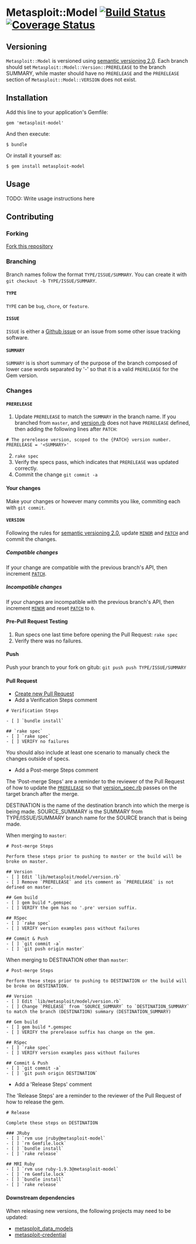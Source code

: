 # Metasploit::Model [![Build Status](https://travis-ci.org/rapid7/metasploit-model.png?branch=feature/exploit)](https://travis-ci.org/rapid7/metasploit-model)[![Coverage Status](https://coveralls.io/repos/rapid7/metasploit-model/badge.png?branch=feature%2Fexploit)](https://coveralls.io/r/rapid7/metasploit-model?branch=feature%2Fexploit)

## Versioning

`Metasploit::Model` is versioned using [semantic versioning 2.0](http://semver.org/spec/v2.0.0.html).  Each branch should set `Metasploit::Model::Version::PRERELEASE` to the branch SUMMARY, while master should have no `PRERELEASE` and the `PRERELEASE` section of `Metasploit::Model::VERSION` does not exist.

## Installation

Add this line to your application's Gemfile:

    gem 'metasploit-model'

And then execute:

    $ bundle

Or install it yourself as:

    $ gem install metasploit-model

## Usage

TODO: Write usage instructions here

## Contributing

### Forking

[Fork this repository](https://github.com/rapid7/metasploit-model/fork)

### Branching

Branch names follow the format `TYPE/ISSUE/SUMMARY`.  You can create it with `git checkout -b TYPE/ISSUE/SUMMARY`.

#### `TYPE`

`TYPE` can be `bug`, `chore`, or `feature`.

#### `ISSUE`

`ISSUE` is either a [Github issue](https://github.com/rapid7/metasploit-model/issues) or an issue from some other
issue tracking software.

#### `SUMMARY`

`SUMMARY` is is short summary of the purpose of the branch composed of lower case words separated by '-' so that it is a valid `PRERELEASE` for the Gem version.

### Changes

#### `PRERELEASE`

1. Update `PRERELEASE` to match the `SUMMARY` in the branch name.  If you branched from `master`, and [version.rb](lib/metasploit/model/version.rb) does not have `PRERELEASE` defined, then adding the following lines after `PATCH`: 
```
# The prerelease version, scoped to the {PATCH} version number.
PRERELEASE = '<SUMMARY>'
```
2. `rake spec`
3.  Verify the specs pass, which indicates that `PRERELEASE` was updated correctly.
4. Commit the change `git commit -a`


#### Your changes

Make your changes or however many commits you like, commiting each with `git commit`.

#### `VERSION`

Following the rules for [semantic versioning 2.0](http://semver.org/spec/v2.0.0.html), update [`MINOR`](lib/metasploit/model/version.rb) and [`PATCH`](lib/metasploit/model/version.rb) and commit the changes.

##### Compatible changes

If your change are compatible with the previous branch's API, then increment [`PATCH`](lib/metasploit/model/version.rb).

##### Incompatible changes

If your changes are incompatible with the previous branch's API, then increment
[`MINOR`](lib/metasploit/model/version.rb) and reset [`PATCH`](lib/metasploit/model/version.rb) to `0`.

#### Pre-Pull Request Testing

1. Run specs one last time before opening the Pull Request: `rake spec`
2. Verify there was no failures.

#### Push

Push your branch to your fork on gitub: `git push push TYPE/ISSUE/SUMMARY`

#### Pull Request

* [Create new Pull Request](https://github.com/rapid7/metasploit-model/compare/)
* Add a Verification Steps comment

```
# Verification Steps

- [ ] `bundle install`

## `rake spec`
- [ ] `rake spec`
- [ ] VERIFY no failures
```
You should also include at least one scenario to manually check the changes outside of specs.

* Add a Post-merge Steps comment

The 'Post-merge Steps' are a reminder to the reviewer of the Pull Request of how to update the [`PRERELEASE`](lib/metasploit/model/version.rb) so that [version_spec.rb](spec/lib/metasploit/model/version_spec.rb) passes on the target branch after the merge.

DESTINATION is the name of the destination branch into which the merge is being made.  SOURCE_SUMMARY is the SUMMARY from TYPE/ISSUE/SUMMARY branch name for the SOURCE branch that is being made.

When merging to `master`:

```
# Post-merge Steps

Perform these steps prior to pushing to master or the build will be broke on master.

## Version
- [ ] Edit `lib/metasploit/model/version.rb`
- [ ] Remove `PRERELEASE` and its comment as `PRERELEASE` is not defined on master.

## Gem build
- [ ] gem build *.gemspec
- [ ] VERIFY the gem has no '.pre' version suffix.

## RSpec
- [ ] `rake spec`
- [ ] VERIFY version examples pass without failures

## Commit & Push
- [ ] `git commit -a`
- [ ] `git push origin master`
```

When merging to DESTINATION other than `master`:

```
# Post-merge Steps

Perform these steps prior to pushing to DESTINATION or the build will be broke on DESTINATION.

## Version
- [ ] Edit `lib/metasploit/model/version.rb`
- [ ] Change `PRELEASE` from `SOURCE_SUMMARY` to `DESTINATION_SUMMARY` to match the branch (DESTINATION) summary (DESTINATION_SUMMARY)

## Gem build
- [ ] gem build *.gemspec
- [ ] VERIFY the prerelease suffix has change on the gem.

## RSpec
- [ ] `rake spec`
- [ ] VERIFY version examples pass without failures

## Commit & Push
- [ ] `git commit -a`
- [ ] `git push origin DESTINATION`
```

* Add a 'Release Steps' comment

The 'Release Steps' are a reminder to the reviewer of the Pull Request of how to release the gem.

```
# Release

Complete these steps on DESTINATION

### JRuby
- [ ] `rvm use jruby@metasploit-model`
- [ ] `rm Gemfile.lock`
- [ ] `bundle install`
- [ ] `rake release`

## MRI Ruby
- [ ] `rvm use ruby-1.9.3@metasploit-model`
- [ ] `rm Gemfile.lock`
- [ ] `bundle install`
- [ ] `rake release`
```

#### Downstream dependencies

When releasing new versions, the following projects may need to be updated:

* [metasploit_data_models](https://github.com/rapid7/metasploit_data_models)
* [metasploit-credential](https://github.com/rapid7/metasploit-credential)
